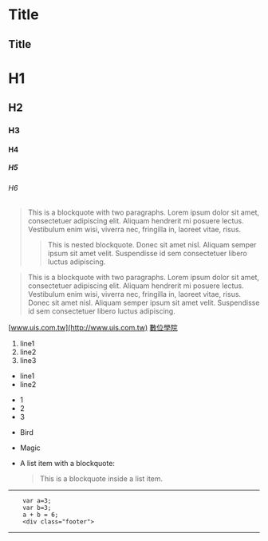 Title
==

Title
--


# H1
## H2
### H3
#### H4
##### H5
###### H6


> This is a blockquote with two paragraphs. Lorem ipsum dolor sit amet,
 consectetuer adipiscing elit. Aliquam hendrerit mi posuere lectus.
 Vestibulum enim wisi, viverra nec, fringilla in, laoreet vitae, risus.
> > This is nested blockquote. 
 Donec sit amet nisl. Aliquam semper ipsum sit amet velit. Suspendisse
 id sem consectetuer libero luctus adipiscing.



> This is a blockquote with two paragraphs. Lorem ipsum dolor sit amet,
consectetuer adipiscing elit. Aliquam hendrerit mi posuere lectus.
Vestibulum enim wisi, viverra nec, fringilla in, laoreet vitae, risus.
> Donec sit amet nisl. Aliquam semper ipsum sit amet velit. Suspendisse
id sem consectetuer libero luctus adipiscing.


[www.uis.com.tw](http://www.uis.com.tw)
[數位學院](http://www.uis.com.tw/techrad)

1. line1
2. line2
3. line3

* line1
* line2

- 1
- 2
- 3

*   Bird
*   Magic


*   A list item with a blockquote:

    > This is a blockquote
    > inside a list item.

---
        var a=3;
        var b=3;
        a + b = 6;
        <div class="footer">
***
